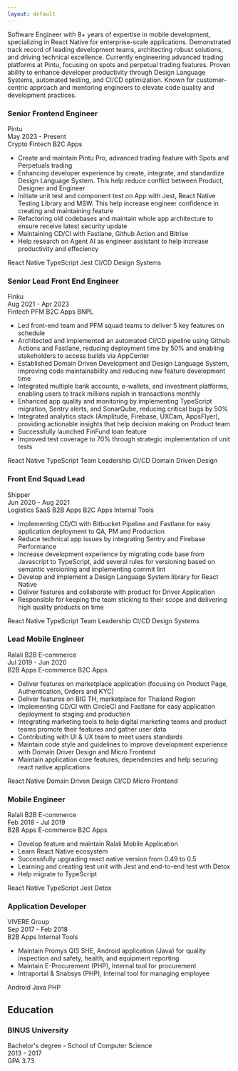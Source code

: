 ```yaml
---
layout: default
---
```


<div class="summary">
  <p>Software Engineer with 8+ years of expertise in mobile development, specializing in React Native for enterprise-scale applications. Demonstrated track record of leading development teams, architecting robust solutions, and driving technical excellence. Currently engineering advanced trading platforms at Pintu, focusing on spots and perpetual trading features. Proven ability to enhance developer productivity through Design Language Systems, automated testing, and CI/CD optimization. Known for customer-centric approach and mentoring engineers to elevate code quality and development practices.</p>
</div>

<div class="experience">
  <div class="experience-item">
    <h3 class="experience-title">Senior Frontend Engineer</h3>
    <div class="company-name">Pintu</div>
    <div class="duration">May 2023 - Present</div>
    <div class="company-category">
      <span>Crypto</span>
      <span>Fintech</span>
      <span>B2C Apps</span>
    </div>
    <div class="description">
      <ul>
        <li>Create and maintain Pintu Pro, advanced trading feature with Spots and Perpetuals trading</li>
        <li>Enhancing developer experience by create, integrate, and standardize Design Language System. This help reduce conflict between Product, Designer and Engineer</li>
        <li>Initiate unit test and component test on App with Jest, React Native Testing Library and MSW. This help increase engineer confidence in creating and maintaining feature</li>
        <li>Refactoring old codebases and maintain whole app architecture to ensure receive latest security update</li>
        <li>Maintaining CD/CI with Fastlane, Github Action and Bitrise</li>
        <li>Help research on Agent AI as engineer assistant to help increase productivity and effeciency</li>
      </ul>
      <div class="skills">
        <span>React Native</span>
        <span>TypeScript</span>
        <span>Jest</span>
        <span>CI/CD</span>
        <span>Design Systems</span>
      </div>
    </div>
  </div>

  <div class="experience-item">
    <h3 class="experience-title">Senior Lead Front End Engineer</h3>
    <div class="company-name">Finku</div>
    <div class="duration">Aug 2021 - Apr 2023</div>
    <div class="company-category">
      <span>Fintech</span>
      <span>PFM</span>
      <span>B2C Apps</span>
      <span>BNPL</span>
    </div>
    <div class="description">
      <ul>
        <li>Led front-end team and PFM squad teams to deliver 5 key features on schedule</li>
        <li>Architected and implemented an automated CI/CD pipeline using Github Actions and Fastlane, reducing deployment time by 50% and enabling stakeholders to access builds via AppCenter</li>
        <li>Established Domain Driven Development and Design Language System, improving code maintainability and reducing new feature development time</li>
        <li>Integrated multiple bank accounts, e-wallets, and investment platforms, enabling users to track millions rupiah in transactions monthly</li>
        <li>Enhanced app quality and monitoring by implementing TypeScript migration, Sentry alerts, and SonarQube, reducing critical bugs by 50%</li>
        <li>Integrated analytics stack (Amplitude, Firebase, UXCam, AppsFlyer), providing actionable insights that help decision making on Product team</li>
        <li>Successfully launched FinFund loan feature</li>
        <li>Improved test coverage to 70% through strategic implementation of unit tests</li>
      </ul>
      <div class="skills">
        <span>React Native</span>
        <span>TypeScript</span>
        <span>Team Leadership</span>
        <span>CI/CD</span>
        <span>Domain Driven Design</span>
      </div>
    </div>
  </div>

  <div class="experience-item">
    <h3 class="experience-title">Front End Squad Lead</h3>
    <div class="company-name">Shipper</div>
    <div class="duration">Jun 2020 - Aug 2021</div>
    <div class="company-category">
      <span>Logistics</span>
      <span>SaaS</span>
      <span>B2B Apps</span>
      <span>B2C Apps</span>
      <span>Internal Tools</span>
    </div>
    <div class="description">
      <ul>
        <li>Implementing CD/CI with Bitbucket Pipeline and Fastlane for easy application deployment to QA, PM and Production</li>
        <li>Reduce technical app issues by integrating Sentry and Firebase Performance</li>
        <li>Increase development experience by migrating code base from Javascript to TypeScript, add several rules for versioning based on semantic versioning and implementing commit lint</li>
        <li>Develop and implement a Design Language System library for React Native</li>
        <li>Deliver features and collaborate with product for Driver Application</li>
        <li>Responsible for keeping the team sticking to their scope and delivering high quality products on time</li>
      </ul>
      <div class="skills">
        <span>React Native</span>
        <span>TypeScript</span>
        <span>Team Leadership</span>
        <span>CI/CD</span>
        <span>Design Systems</span>
      </div>
    </div>
  </div>

  <div class="experience-item">
    <h3 class="experience-title">Lead Mobile Engineer</h3>
    <div class="company-name">Ralali B2B E-commerce</div>
    <div class="duration">Jul 2019 - Jun 2020</div>
    <div class="company-category">
      <span>B2B Apps</span>
      <span>E-commerce</span>
      <span>B2C Apps</span>
    </div>
    <div class="description">
      <ul>
        <li>Deliver features on marketplace application (focusing on Product Page, Authentication, Orders and KYC)</li>
        <li>Deliver features on BIG TH, marketplace for Thailand Region</li>
        <li>Implementing CD/CI with CircleCI and Fastlane for easy application deployment to staging and production</li>
        <li>Integrating marketing tools to help digital marketing teams and product teams promote their features and gather user data</li>
        <li>Contributing with UI & UX team to meet users standards</li>
        <li>Maintain code style and guidelines to improve development experience with Domain Driver Design and Micro Frontend</li>
        <li>Maintain application core features, dependencies and help securing react native applications</li>
      </ul>
      <div class="skills">
        <span>React Native</span>
        <span>Domain Driven Design</span>
        <span>CI/CD</span>
        <span>Micro Frontend</span>
      </div>
    </div>
  </div>

  <div class="experience-item">
    <h3 class="experience-title">Mobile Engineer</h3>
    <div class="company-name">Ralali B2B E-commerce</div>
    <div class="duration">Feb 2018 - Jul 2019</div>
     <div class="company-category">
      <span>B2B Apps</span>
      <span>E-commerce</span>
      <span>B2C Apps</span>
    </div>
    <div class="description">
      <ul>
        <li>Develop feature and maintain Ralali Mobile Application</li>
        <li>Learn React Native ecosystem</li>
        <li>Successfully upgrading react native version from 0.49 to 0.5</li>
        <li>Learning and creating test unit with Jest and end-to-end test with Detox</li>
        <li>Help migrate to TypeScript</li>
      </ul>
      <div class="skills">
        <span>React Native</span>
        <span>TypeScript</span>
        <span>Jest</span>
        <span>Detox</span>
      </div>
    </div>
  </div>

  <div class="experience-item">
    <h3 class="experience-title">Application Developer</h3>
    <div class="company-name">VIVERE Group</div>
    <div class="duration">Sep 2017 - Feb 2018</div>
    <div class="company-category">
      <span>B2B Apps</span>
      <span>Internal Tools</span>
    </div>
    <div class="description">
      <ul>
        <li>Maintain Promys QIS SHE, Android application (Java) for quality inspection and safety, health, and equipment reporting</li>
        <li>Maintain E-Procurement (PHP), Internal tool for procurement</li>
        <li>Intraportal & Snabsys (PHP), Internal tool for managing employee</li>
      </ul>
      <div class="skills">
        <span>Android</span>
        <span>Java</span>
        <span>PHP</span>
      </div>
    </div>
  </div>
</div>

<div class="education">
  <h2>Education</h2>
  <div class="education-item">
    <h3>BINUS University</h3>
    <div class="degree">Bachelor's degree - School of Computer Science</div>
    <div class="duration">2013 - 2017</div>
    <div class="gpa">GPA 3.73</div>
  </div>
</div>

